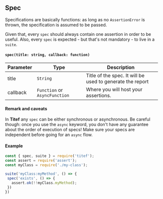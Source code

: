 ## Spec

Specifications are basically functions: as long as no `AssertionError` is
thrown, the specification is assumed to be passed.

Given that, every `spec` should always contain one assertion in order to
be useful. Also, every `spec` is expected - but that's not mandatory -
to live in a `suite`.

#### `spec(title: string, callback: function)`

| Parameter 	| Type          	        | Description                                              |
|-----------	|------------------------	|----------------------------------------------------------|
| title     	| `String`        	        | Title of the spec. It will be used to generate the report|
| callback  	| `Function` or `AsyncFunction` 	| Where you will host your assertions.                     |

#### Remark and caveats
In **Titef** any `spec` can be either synchronous or asynchronous. Be 
careful though: once you use the `async` keyword, you don't have any 
guarantee about the order of execution of specs! Make sure your specs
are independent before going for an `async` flow.

#### Example
 ```javascript
const { spec, suite } = require('titef');
const assert = require('assert');
const myClass = require('./my-class');

suite('myClass:myMethod', () => {
  spec('exists', () => {
    assert.ok(!!myClass.myMethod);
  })
 })
```
